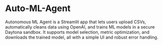 # Auto-ML-Agent
Autonomous ML Agent is a Streamlit app that lets users upload CSVs, automatically cleans data using OpenAI, and trains ML models in a secure Daytona sandbox. It supports model selection, metric optimization, and downloads the trained model, all with a simple UI and robust error handling.
